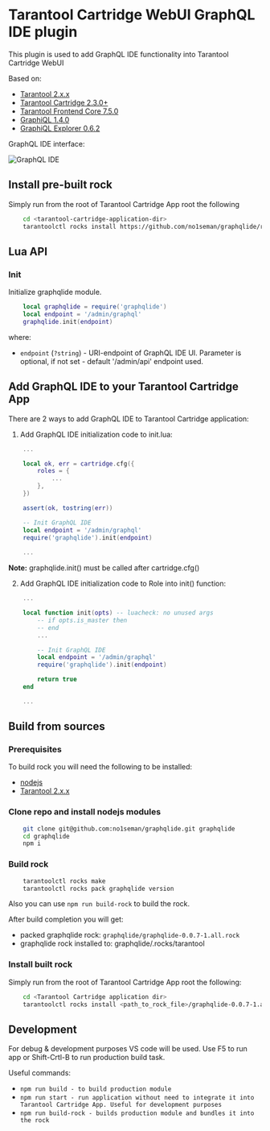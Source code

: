 # Tarantool Cartridge WebUI GraphQL IDE plugin

This plugin is used to add GraphQL IDE functionality into Tarantool Cartridge WebUI

Based on:

- [Tarantool 2.x.x](https://www.tarantool.io/en/download/)
- [Tarantool Cartridge 2.3.0+](https://github.com/tarantool/cartridge)
- [Tarantool Frontend Core 7.5.0](https://github.com/tarantool/frontend-core)
- [GraphiQL 1.4.0](https://github.com/graphql/graphiql)
- [GraphiQL Explorer 0.6.2](https://github.com/OneGraph/graphiql-explorer)

GraphQL IDE interface:

![GraphQL IDE](https://github.com/no1seman/graphqlide/blob/master/resources/graphqlide.jpg "GraphQL IDE")

## Install pre-built rock

Simply run from the root of Tarantool Cartridge App root the following

```sh
    cd <tarantool-cartridge-application-dir>
    tarantoolctl rocks install https://github.com/no1seman/graphqlide/releases/download/0.0.6/graphqlide-0.0.6-1.all.rock
```

## Lua API

### Init

Initialize graphqlide module.

```lua
    local graphqlide = require('graphqlide')
    local endpoint = '/admin/graphql'
    graphqlide.init(endpoint)
```

where:

* `endpoint` (`?string`) - URI-endpoint of GraphQL IDE UI. Parameter is optional, if not set - default '/admin/api' endpoint used.

## Add GraphQL IDE to your Tarantool Cartridge App

There are 2 ways to add GraphQL IDE to Tarantool Cartridge application:

1. Add GraphQL IDE initialization code to init.lua:

```lua
    ...

    local ok, err = cartridge.cfg({
        roles = {
            ...
        },
    })

    assert(ok, tostring(err))

    -- Init GraphQL IDE
    local endpoint = '/admin/graphql'
    require('graphqlide').init(endpoint)
    
    ...
```

**Note:** graphqlide.init() must be called after cartridge.cfg()

2. Add GraphQL IDE initialization code to Role into init() function:

```lua
    ...

    local function init(opts) -- luacheck: no unused args
        -- if opts.is_master then
        -- end
        ...

        -- Init GraphQL IDE
        local endpoint = '/admin/graphql'
        require('graphqlide').init(endpoint)

        return true
    end

    ...
```

## Build from sources

### Prerequisites

To build rock you will need the following to be installed:

- [nodejs](https://nodejs.org/)
- [Tarantool 2.x.x](https://www.tarantool.io/en/download/) 

### Clone repo and install nodejs modules

```sh
    git clone git@github.com:no1seman/graphqlide.git graphqlide
    cd graphqlide
    npm i
```
### Build rock

```sh
    tarantoolctl rocks make
    tarantoolctl rocks pack graphqlide version
```

Also you can use `npm run build-rock` to build the rock.

After build completion you will get:

- packed graphqlide rock: `graphqlide/graphqlide-0.0.7-1.all.rock`
- graphqlide rock installed to: graphqlide/.rocks/tarantool

### Install built rock

Simply run from the root of Tarantool Cartridge App root the following:

```sh
    cd <Tarantool Cartridge application dir>
    tarantoolctl rocks install <path_to_rock_file>/graphqlide-0.0.7-1.all.rock
```

## Development

For debug & development purposes VS code will be used.
Use F5 to run app or Shift-Crtl-B to run production build task.

Useful commands:

- `npm run build - to build production module`
- `npm run start - run application without need to integrate it into Tarantool Cartridge App. Useful for development purposes`
- `npm run build-rock - builds production module and bundles it into the rock`
